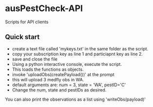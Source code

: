 # ausPestCheck-API
Scripts for API clients


## Quick start

* create a text file called 'mykeys.txt' in the same folder as the script.
* copy your subscription key as line 1 and particiapnt key as line 2.
* save and close the file
* Using a python interactive console, execute the script.
* This loads the functions as objects.
* invoke 'uploadObs(createPayload())' at the prompt
* this will upload 3 medfly obs in WA.
* default arguments are: num = 3, state = 'WA', pestID='C'
* Change the num, state and pestIDs as desired.

You can also print the observations as a list using 'writeObs(payload)'